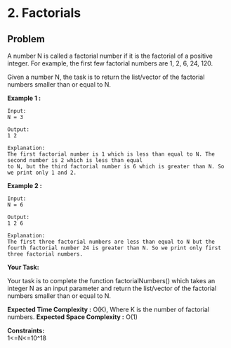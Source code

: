 # 2. Factorials

## Problem

A number N is called a factorial number if it is the factorial of a positive integer. For example, the first few factorial numbers are 1, 2, 6, 24, 120.

Given a number N, the task is to return the list/vector of the factorial numbers smaller than or equal to N.

**Example 1 :**

```
Input:
N = 3

Output:
1 2

Explanation:
The first factorial number is 1 which is less than equal to N. The second number is 2 which is less than equal
to N, but the third factorial number is 6 which is greater than N. So we print only 1 and 2.
```

**Example 2 :**

```
Input:
N = 6

Output:
1 2 6

Explanation:
The first three factorial numbers are less than equal to N but the fourth factorial number 24 is greater than N. So we print only first three factorial numbers.
```

**Your Task:**

Your task is to complete the function factorialNumbers() which takes an integer N as an input parameter and return the list/vector of the factorial numbers smaller than or equal to N.

**Expected Time Complexity :** O(K), Where K is the number of factorial numbers.
**Expected Space Complexity :** O(1)

**Constraints:**  
1<=N<=10^18
